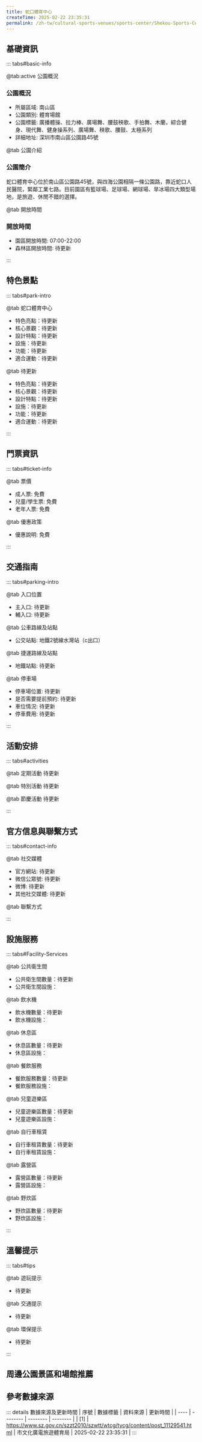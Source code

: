 ```yaml
---
title: 蛇口體育中心
createTime: 2025-02-22 23:35:31
permalink: /zh-tw/cultural-sports-venues/sports-center/Shekou-Sports-Center/
---
```



<script setup>
import ImageSwiper from '/.vuepress/theme/components/ImageSwiper.vue'
// 轮播图数据
const swiperItems = [
    {
                link: 'https://www.sz.gov.cn/img/4/4098/4098012/11129541.png',
                title: '蛇口體育中心',
                description: '蛇口體育中心位於南山區公園路45號，與四海公園相隔一條公園路，靠近蛇口人民醫院，緊鄰工業七路。目前園區有籃球場、足球場、網球場、旱冰場四大類型場地，是旅遊、休閒不錯的選擇。...',
                author: '市文化廣電旅遊體育局',
                date: '2025/02/23'
                },
  {
                link: 'https://www.sz.gov.cn/img/4/4098/4098012/11129541.png',
                title: '蛇口體育中心',
                description: '蛇口體育中心位於南山區公園路45號，與四海公園相隔一條公園路，靠近蛇口人民醫院，緊鄰工業七路。目前園區有籃球場、足球場、網球場、旱冰場四大類型場地，是旅遊、休閒不錯的選擇。...',
                author: '市文化廣電旅遊體育局',
                date: '2025/02/23'
                }
]
// 配置项
const swiperConfig = {
  height: 500,
  showInfo: true
}
</script>
<!-- 轮播图组件 -->
<ImageSwiper :items="swiperItems" :config="swiperConfig" />



## 基礎資訊

::: tabs#basic-info

@tab:active 公園概況
### 公園概況
- 所屬區域: 南山區
- 公園類別: 體育場館
- 公園標籤: 廣播體操、拉力棒、廣場舞、腰鼓秧歌、手拍舞、木蘭，綜合健身、現代舞、健身操系列、廣場舞、秧歌、腰鼓、太極系列
- 詳細地址: 深圳市南山區公園路45號

@tab 公園介紹
### 公園簡介
蛇口體育中心位於南山區公園路45號，與四海公園相隔一條公園路，靠近蛇口人民醫院，緊鄰工業七路。目前園區有籃球場、足球場、網球場、旱冰場四大類型場地，是旅遊、休閒不錯的選擇。

@tab 開放時間
### 開放時間
- 園區開放時間: 07:00-22:00
- 森林區開放時間: 待更新

:::

## 特色景點

::: tabs#park-intro

@tab 蛇口體育中心
<ImageCard
image="https://www.sz.gov.cn/img/4/4098/4098012/11129541.png"
    title="蛇口體育中心"
    description="蛇口體育中心位於南山區公園路45號，與四海公園相隔一條公園路，靠近蛇口人民醫院，緊鄰工業七路。目前園區有籃球場、足球場、網球場、旱冰場四大類型場地，是旅遊、休閒不錯的選擇。"
    date=""
    author="市文化廣電旅遊體育局"
/>


- 特色亮點：待更新
- 核心景觀：待更新
- 設計特點：待更新
- 設施：待更新
- 功能：待更新
- 適合運動：待更新

@tab 待更新
<ImageCard
image="https://www.sz.gov.cn/img/4/4098/4098012/11129541.png"
    title="蛇口體育中心"
    description="蛇口體育中心位於南山區公園路45號，與四海公園相隔一條公園路，靠近蛇口人民醫院，緊鄰工業七路。目前園區有籃球場、足球場、網球場、旱冰場四大類型場地，是旅遊、休閒不錯的選擇。"
    date=""
    author="市文化廣電旅遊體育局"
/>


- 特色亮點：待更新
- 核心景觀：待更新
- 設計特點：待更新
- 設施：待更新
- 功能：待更新
- 適合運動：待更新

:::

## 門票資訊

::: tabs#ticket-info

@tab 票價
- 成人票: 免費
- 兒童/學生票: 免費
- 老年人票: 免費

@tab 優惠政策
- 優惠說明: 免費

:::

## 交通指南

::: tabs#parking-intro

@tab 入口位置
- 主入口: 待更新
- 輔入口: 待更新

@tab 公車路線及站點
- 公交站點: 地鐵2號線水灣站（c出口）

@tab 捷運路線及站點
- 地鐵站點: 待更新

@tab 停車場
- 停車場位置: 待更新
- 是否需要提前預約: 待更新
- 車位情況: 待更新
- 停車費用: 待更新

:::

## 活動安排

::: tabs#activities

@tab 定期活動
待更新

@tab 特別活動
待更新

@tab 節慶活動
待更新

:::

## 官方信息與聯繫方式

::: tabs#contact-info

@tab 社交媒體
- 官方網站: 待更新
- 微信公眾號: 待更新
- 微博: 待更新
- 其他社交媒體: 待更新

@tab 聯繫方式

:::

## 設施服務

::: tabs#Facility-Services

@tab 公共衛生間
- 公共衛生間數量：待更新
- 公共衛生間設施：

@tab 飲水機
- 飲水機數量：待更新
- 飲水機設施：

@tab 休息區
- 休息區數量：待更新
- 休息區設施：

@tab 餐飲服務
- 餐飲服務數量：待更新
- 餐飲服務設施：

@tab 兒童遊樂區
- 兒童遊樂區數量：待更新
- 兒童遊樂區設施：

@tab 自行車租賃
- 自行車租賃數量：待更新
- 自行車租賃設施：

@tab 露營區
- 露營區數量：待更新
- 露營區設施：

@tab 野炊區
- 野炊區數量：待更新
- 野炊區設施：

:::

## 溫馨提示

::: tabs#tips

@tab 遊玩提示
- 待更新

@tab 交通提示
- 待更新

@tab 環保提示
- 待更新

:::

## 周邊公園景區和場館推薦

<CardGrid>
  <ImageCard
        image="https://www.sz.gov.cn/img/4/4097/4097398/11127843.png"
        title="南山文體中心"
        description="深圳南山文體中心是深圳市南山區大體量文化項目，總佔地面積3.96萬平方米，總建築面積7.88萬平方米。擁有體育館、游泳池、大小劇場等功能完善的文體設施，地理位置優越，設備設施領先，是區級群眾性的文化體育公共設施。"
        href="/zh-tw/cultural-sports-venues/sports-center/Nanshan-Cultural-and-Sports-Center/"
        author="待更新"
        date="2025/01/02"
      />
      <ImageCard
        image="https://www.sz.gov.cn/img/4/4097/4097398/11127843.png"
        title="南山文體中心"
        description="深圳南山文體中心是深圳市南山區大體量文化項目，總佔地面積3.96萬平方米，總建築面積7.88萬平方米。擁有體育館、游泳池、大小劇場等功能完善的文體設施，地理位置優越，設備設施領先，是區級群眾性的文化體育公共設施。"
        href="/zh-tw/cultural-sports-venues/sports-center/Nanshan-Cultural-and-Sports-Center/"
        author="待更新"
        date="2025/01/02"
      />
    </CardGrid>


## 參考數據來源

::: details 數據來源及更新時間
| 序號 | 數據標籤 | 資料來源 | 更新時間 |
| ---- | -------- | -------- | -------- |
| [1] | https://www.sz.gov.cn/szzt2010/szwtt/wtcg/tycg/content/post_11129541.html | 市文化廣電旅遊體育局 | 2025-02-22 23:35:31 |
:::

